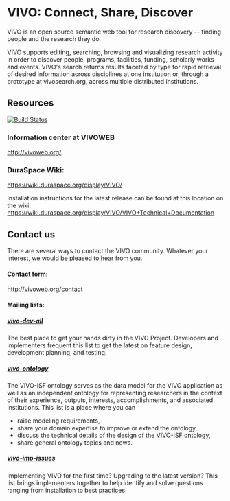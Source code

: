 # VIVO: Connect, Share, Discover

VIVO is an open source semantic web tool for research discovery -- finding people and the research they do.

VIVO supports editing, searching, browsing and visualizing research activity in order to discover people, programs, facilities, funding, scholarly works and events. VIVO's search returns results faceted by type for rapid retrieval of desired information across disciplines at one institution or, through a prototype at vivosearch.org, across multiple distributed institutions. 

## Resources

[![Build Status](https://travis-ci.org/zednis/VIVO.svg?branch=develop)](https://travis-ci.org/zednis/VIVO)

### Information center at VIVOWEB
http://vivoweb.org/

### DuraSpace Wiki:
https://wiki.duraspace.org/display/VIVO/

Installation instructions for the latest release can be found at this location on the wiki:  https://wiki.duraspace.org/display/VIVO/VIVO+Technical+Documentation

## Contact us
There are several ways to contact the VIVO community. 
Whatever your interest, we would be pleased to hear from you.

#### Contact form: 
http://vivoweb.org/contact

#### Mailing lists:
##### [vivo-dev-all](http://lists.sourceforge.net/lists/listinfo/vivo-dev-all) 
The best place to get your hands dirty in the VIVO Project. 
Developers and implementers frequent this list to get the latest on feature design, 
development planning, and testing.

##### [vivo-ontology](http://lists.sourceforge.net/lists/listinfo/vivo-ontology)  
The VIVO-ISF ontology serves as the data model for the VIVO application as well as an 
independent ontology for representing researchers in the context of their 
experience, outputs, interests, accomplishments, and associated institutions. 
This list is a place where you can 
* raise modeling requirements, 
* share your domain expertise to improve or extend the ontology, 
* discuss the technical details of the design of the VIVO-ISF ontology, 
* share general ontology topics and news.

##### [vivo-imp-issues](http://lists.sourceforge.net/lists/listinfo/vivo-imp-issues)  
Implementing VIVO for the first time? Upgrading to the latest version? 
This list brings implementers together to help identify and solve questions 
ranging from installation to best practices.

